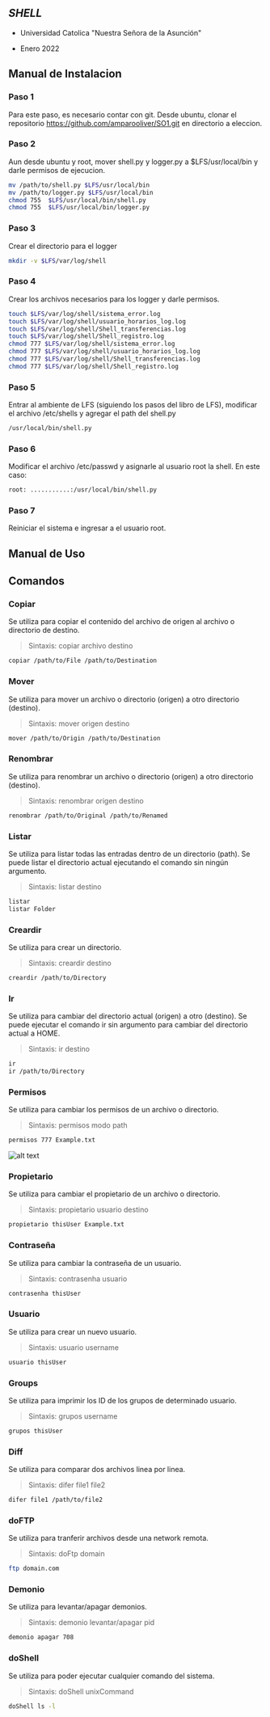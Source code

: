 ## _SHELL_

- Universidad Catolica "Nuestra Señora de la Asunción"

- Enero 2022

## Manual de Instalacion
### Paso 1
Para este paso, es necesario contar con git. Desde ubuntu, clonar el repositorio https://github.com/amparooliver/SO1.git en directorio a eleccion.
### Paso 2
Aun desde ubuntu y root, mover shell.py y logger.py a $LFS/usr/local/bin y darle permisos de ejecucion.
```sh
mv /path/to/shell.py $LFS/usr/local/bin
mv /path/to/logger.py $LFS/usr/local/bin
chmod 755  $LFS/usr/local/bin/shell.py
chmod 755  $LFS/usr/local/bin/logger.py
``` 
### Paso 3
Crear el directorio para el logger
```sh
mkdir -v $LFS/var/log/shell
```
### Paso 4
Crear los archivos necesarios para los logger y darle permisos.
```sh
touch $LFS/var/log/shell/sistema_error.log
touch $LFS/var/log/shell/usuario_horarios_log.log
touch $LFS/var/log/shell/Shell_transferencias.log
touch $LFS/var/log/shell/Shell_registro.log
chmod 777 $LFS/var/log/shell/sistema_error.log
chmod 777 $LFS/var/log/shell/usuario_horarios_log.log
chmod 777 $LFS/var/log/shell/Shell_transferencias.log
chmod 777 $LFS/var/log/shell/Shell_registro.log
```
### Paso 5
Entrar al ambiente de LFS (siguiendo los pasos del libro de LFS), modificar el archivo /etc/shells y agregar el path del shell.py 
```sh
/usr/local/bin/shell.py
```
### Paso 6
Modificar el archivo /etc/passwd y asignarle al usuario root la shell. En este caso:
```sh
root: ...........:/usr/local/bin/shell.py
```
### Paso 7
Reiniciar el sistema e ingresar a el usuario root. 

## Manual de Uso
## Comandos

### Copiar
Se utiliza para copiar el contenido del archivo de origen al archivo o directorio de destino. 
>Sintaxis: copiar archivo destino

```sh
copiar /path/to/File /path/to/Destination
```

### Mover
Se utiliza para mover un archivo o directorio (origen) a otro directorio (destino). 
>Sintaxis: mover origen destino

```sh
mover /path/to/Origin /path/to/Destination
```

### Renombrar
Se utiliza para renombrar un archivo o directorio (origen) a otro directorio (destino). 
>Sintaxis: renombrar origen destino

```sh
renombrar /path/to/Original /path/to/Renamed
```

### Listar
Se utiliza para listar todas las entradas dentro de un directorio (path). Se puede listar el directorio actual ejecutando el comando sin ningún argumento.
>Sintaxis: listar destino

```sh
listar
listar Folder
```

### Creardir
Se utiliza para crear un directorio. 
>Sintaxis: creardir destino

```sh
creardir /path/to/Directory
```

### Ir
Se utiliza para cambiar del directorio actual (origen) a otro (destino). Se puede ejecutar el comando ir sin argumento para cambiar del directorio actual a HOME. 
>Sintaxis: ir destino

```sh
ir
ir /path/to/Directory
```

### Permisos
Se utiliza para cambiar los permisos de un archivo o directorio. 
>Sintaxis: permisos modo path

```sh
permisos 777 Example.txt
```
![alt text](https://preview.redd.it/vkxuqbatopk21.png?auto=webp&s=81f97dac1e1ceb5054ee43cbe96ec6fa55215695)

### Propietario
Se utiliza para cambiar el propietario de un archivo o directorio. 
>Sintaxis: propietario usuario destino

```sh
propietario thisUser Example.txt
```
### Contraseña
Se utiliza para cambiar la contraseña de un usuario.
>Sintaxis: contrasenha usuario

```sh
contrasenha thisUser
```
### Usuario
Se utiliza para crear un nuevo usuario. 
>Sintaxis: usuario username

```sh
usuario thisUser
```
### Groups
Se utiliza para imprimir los ID de los grupos de determinado usuario.
>Sintaxis: grupos username

```sh
grupos thisUser
```
### Diff
Se utiliza para comparar dos archivos linea por linea.
>Sintaxis: difer file1 file2

```sh
difer file1 /path/to/file2
```
### doFTP
Se utiliza para tranferir archivos desde una network remota.
>Sintaxis: doFtp domain

```sh
ftp domain.com
```
### Demonio
Se utiliza para levantar/apagar demonios.
>Sintaxis: demonio levantar/apagar pid

```sh
demonio apagar 708
```
### doShell
Se utiliza para poder ejecutar cualquier comando del sistema.
>Sintaxis: doShell unixCommand

```sh
doShell ls -l
```


